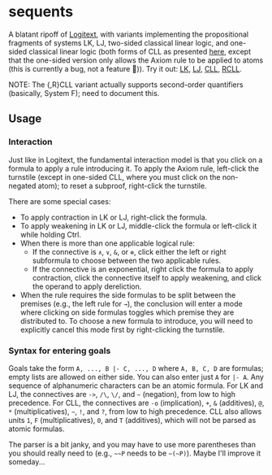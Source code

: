 # sequents

A blatant ripoff of [Logitext], with variants implementing the propositional
fragments of systems LK, LJ, two-sided classical linear logic, and one-sided
classical linear logic (both forms of CLL as presented [here][CLLCalc], except
that the one-sided version only allows the Axiom rule to be applied to atoms
(this is currently a bug, not a feature 🙁)). Try it out: [LK], [LJ], [CLL],
[RCLL].

NOTE: The {,R}CLL variant actually supports second-order quantifiers
(basically, System F); need to document this.

[Logitext]: http://logitext.mit.edu/main
[CLLCalc]: http://llwiki.ens-lyon.fr/mediawiki/index.php/Sequent_calculus
[LK]:   https://sarahzrf.github.io/sequents/?system=lk
[LJ]:   https://sarahzrf.github.io/sequents/?system=lj
[CLL]:  https://sarahzrf.github.io/sequents/?system=cll
[RCLL]: https://sarahzrf.github.io/sequents/?system=rcll

## Usage
### Interaction
Just like in Logitext, the fundamental interaction model is that you click on a
formula to apply a rule introducing it. To apply the Axiom rule, left-click the
turnstile (except in one-sided CLL, where you must click on the non-negated
atom); to reset a subproof, right-click the turnstile.

There are some special cases:

- To apply contraction in LK or LJ, right-click the formula.
- To apply weakening in LK or LJ, middle-click the formula or left-click it
  while holding Ctrl.
- When there is more than one applicable logical rule:
  * If the connective is `∧`, `∨`, `&`, or `⊕`, click either the left or right
    subformula to choose between the two applicable rules.
  * If the connective is an exponential, right click the formula to apply
    contraction, click the connective itself to apply weakening, and click the
    operand to apply dereliction.
- When the rule requires the side formulas to be split between the premises
  (e.g., the left rule for `→`), the conclusion will enter a mode where
  clicking on side formulas toggles which premise they are distributed to. To
  choose a new formula to introduce, you will need to explicitly cancel this
  mode first by right-clicking the turnstile.

### Syntax for entering goals
Goals take the form `A, ..., B |- C, ..., D` where `A, B, C, D` are formulas;
empty lists are allowed on either side. You can also enter just `A` for `|- A`.
Any sequence of alphanumeric characters can be an atomic formula. For LK and
LJ, the connectives are `->`, `/\`, `\/`, and `~` (negation), from low to high
precedence. For CLL, the connectives are `-o` (implication), `+`, `&`
(additives), `@`, `*` (multiplicatives), `~`, `!`, and `?`, from low to high
precedence. CLL also allows units `1`, `F` (multiplicatives), `0`, and `T`
(additives), which will not be parsed as atomic formulas.

The parser is a bit janky, and you may have to use more parentheses than you
should really need to (e.g., `~~P` needs to be `~(~P)`). Maybe I'll improve it
someday...

